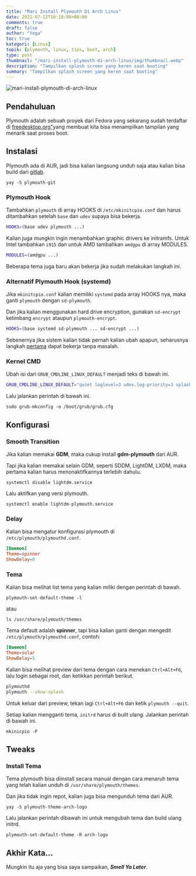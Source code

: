 ```yaml
---
title: "Mari Install Plymouth Di Arch Linux"
date: 2021-07-12T10:10:09+08:00
comments: true
draft: false
author: "Yoga"
toc: true
kategori: [Linux]
topik: [plymouth, linux, tips, boot, arch]
type: post
thumbnail: "/mari-install-plymouth-di-arch-linux/img/thumbnail.webp"
description: "Tampilkan splash screen yang keren saat booting"
summary: "Tampilkan splash screen yang keren saat booting"
---
```


![mari-install-plymouth-di-arch-linux](/mari-install-plymouth-di-arch-linux/img/thumbnail.webp)

## Pendahuluan

Plymouth adalah sebuah proyek dari Fedora yang sekarang sudah terdaftar di [freedesktop.org"](https://www.freedesktop.org/wiki/Software/#graphicsdriverswindowsystemsandsupportinglibraries "blank")yang membuat kita bisa menampilkan tampilan yang menarik saat proses boot.

## Instalasi

Plymouth ada di AUR, jadi bisa kalian langsung unduh saja atau kalian bisa build dari [gitlab](https://gitlab.freedesktop.org/plymouth/plymouth).

```Shell {user="$"}
yay -S plymouth-git
```

### Plymouth Hook

Tambahkan ``plymouth`` di array HOOKS di ``/etc/mkinitcpio.conf`` dan harus ditambahkan setelah `base` dan `udev`
supaya bisa bekerja.

```Bash {file"/etc/mkinitcpio.conf"}
HOOKS=(base udev plymouth ...)
```

Kalian juga mungkin ingin menambahkan graphic drivers ke initramfs. Untuk Intel tambahkan `i915` dan untuk AMD tambahkan `amdgpu` di array MODULES.

```Bash {file"/etc/mkinitcpio.conf"}
MODULES=(amdgpu ...)
```

Beberapa tema juga baru akan bekerja jika sudah melakukan langkah ini.

### Alternatif Plymouth Hook (systemd)

Jika `mkinitcpio.conf` kalian memiliki `systemd` pada array HOOKS nya, maka ganti `plymouth` dengan `sd-plymouth`. 

Dan jika kalian menggunakan hard drive encryption, gunakan `sd-encrypt` ketimbang `encrypt` ataupun `plymouth-encrypt`.

```Bash {file"/etc/mkinitcpio.conf"}
HOOKS=(base systemd sd-plymouth ... sd-encrypt ...)
```

Sebenernya jika sistem kalian tidak pernah kalian ubah apapun, seharusnya langkah [pertama](#plymouth-hook) dapat bekerja tanpa masalah.

### Kernel CMD

Ubah isi dari `GRUB_CMDLINE_LINUX_DEFAULT` menjadi teks di bawah ini.

```Bash {file"/etc/default/grub"}
GRUB_CMDLINE_LINUX_DEFAULT="quiet loglevel=3 udev.log-priority=3 splash vt.global_cursor_default=0"
```

Lalu jalankan perintah di bawah ini.

```Shell {user="$"}
sudo grub-mkconfig -o /boot/grub/grub.cfg
```

## Konfigurasi

### Smooth Transition

Jika kalian memakai **GDM**, maka cukup install **gdm-plymouth** dari AUR.

Tapi jika kalian memakai selain GDM, seperti SDDM, LightDM, LXDM, maka pertama kalian harus menonaktifkannya terlebih dahulu.

```Shell {user="$"}
systemctl disable lightdm.service
```

Lalu aktifkan yang versi plymouth.

```Shell {user="$"}
systemctl enable lightdm-plymouth.service
```

### Delay

Kalian bisa mengatur konfigurasi plymouth di `/etc/plymouth/plymouthd.conf`.

```TOML {file="/etc/plymouth/plymouthd.conf"}
[Daemon]
Theme=spinner
ShowDelay=0
```

### Tema

Kalian bisa melihat list tema yang kalian miliki dengan perintah di bawah.

```Shell {user="$"}
plymouth-set-default-theme -l
```

atau

```Shell {user="$"}
ls /usr/share/plymouth/themes
```

Tema default adalah **spinner**, tapi bisa kalian ganti dengan mengedit `/etc/plymouth/plymouthd.conf`, contoh:

```TOML {file="plymouthd.conf"}
[Daemon]
Theme=solar
ShowDelay=5
```

Kalian bisa melihat preview dari tema dengan cara menekan `Ctrl+Alt+F6`, lalu login sebagai root, dan ketikkan perintah berikut.

```Bash {file="TTY"}
plymouthd
plymouth --show-splash
```

Untuk keluar dari preview, tekan lagi `Ctrl+Alt+F6` dan ketik `plymouth --quit`.

Setiap kalian mengganti tema, `initrd` harus di built ulang. Jalankan perintah di bawah ini.

```Shell {user="$"}
mkinicpio -P
```

## Tweaks

### Install Tema

Tema plymouth bisa diinstall secara manual dengan cara menaruh tema yang telah kalian unduh di `/usr/share/plymouth/themes`.

Dan jika tidak ingin repot, kalian juga bisa mengunduh tema dari AUR.

```Shell {user="$"}
yay -S plymouth-theme-arch-logo
```

Lalu jalankan perintah dibawah ini untuk mengubah tema dan build ulang initrd.

```Shell {user="$"}
plymouth-set-default-theme -R arch-logo
```

## Akhir Kata...

Mungkin itu aja yang bisa saya sampaikan, _**Smell Ya Later**_.